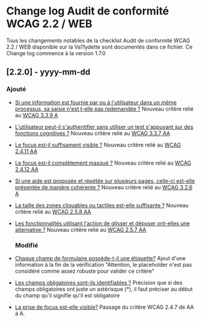 # Change log Audit de conformité WCAG 2.2 / WEB

Tous les changements notables de la checklist Audit de conformité WCAG 2.2 / WEB disponible sur la Va11ydette sont documentés dans ce fichier.
Ce Change log commence à la version 1.7.0

## [2.2.0] - yyyy-mm-dd

### Ajouté
- [Si une information est fournie par ou à l'utilisateur dans un même processus, sa saisie n'est t-elle pas redemandée ?](https://la-va11ydette.orange.com/?list=wcag-web&lang=fr#headingtestID-079)
    Nouveau critère relié au [WCAG 3.3.9 A](https://www.w3.org/WAI/WCAG22/Understanding/redundant-entry)
- [L'utilisateur peut-il s'authentifier sans utiliser un test s'appuyant sur des fonctions cognitives ?](https://la-va11ydette.orange.com/?list=wcag-web&lang=fr#headingtestID-077)
    Nouveau critère relié au [WCAG 3.3.7 AA](https://www.w3.org/WAI/WCAG22/Understanding/accessible-authentication)
- [Le focus est-il suffisament visible ?](https://la-va11ydette.orange.com/?list=wcag-web&lang=fr#headingtestID-082)
Nouveau critère relié au [WCAG 2.4.11 AA](https://www.w3.org/WAI/WCAG22/Understanding/focus-appearance.html)
- [Le focus est-il complètement masqué ?](https://la-va11ydette.orange.com/?list=wcag-web&lang=fr#headingtestID-081)
    Nouveau critère relié au [WCAG 2.4.12 AA](https://www.w3.org/WAI/WCAG22/Understanding/focus-not-obscured-minimum)
- [Si une aide est proposée et répétée sur plusieurs pages, celle-ci est-elle présentée de manière cohérente ?](https://la-va11ydette.orange.com/?list=wcag-web&lang=fr#headingtestID-078)
    Nouveau critère relié au [WCAG 3.2.6 A](https://www.w3.org/WAI/WCAG22/Understanding/consistent-help)
- [La taille des zones cliquables ou tactiles est-elle suffisante ?](https://la-va11ydette.orange.com/?list=wcag-web&lang=fr#headingtestID-076)
    Nouveau critère relié au [WCAG 2.5.8 AA](https://www.w3.org/WAI/WCAG22/Understanding/target-size-minimum.html)
- [Les fonctionnalités utilisant l'action de glisser et déposer ont-elles une alternative ?](https://la-va11ydette.orange.com/?list=wcag-web&lang=fr#headingtestID-080)
    Nouveau critère relié au [WCAG 2.5.7 AA](https://www.w3.org/WAI/WCAG22/Understanding/dragging-movements)



  ### Modifié
- [Chaque champ de formulaire possède-t-il une étiquette?](https://la-va11ydette.orange.com/?list=wcag-web&lang=fr#headingtestID-001)
    Ajout d'une information à la fin de la vérification "Attention, le placeholder n'est pas considéré comme assez robuste pour valider ce critère"
- [Les champs obligatoires sont-ils identifiables ?](https://la-va11ydette.orange.com/?list=wcag-web&lang=fr#headingtestID-004)
    Précision que si des champs obligatoires ont juste un astérisque (*), il faut préciser au début du champ qu'il signifie qu'il est obligatoire
- [La prise de focus est-elle visible?](https://la-va11ydette.orange.com/?list=wcag-web&lang=fr#headingtestID-041)
    Passage du critère WCAG 2.4.7 de AA à A.
